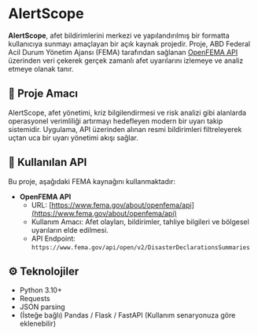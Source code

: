 # AlertScope

**AlertScope**, afet bildirimlerini merkezi ve yapılandırılmış bir formatta kullanıcıya sunmayı amaçlayan bir açık kaynak projedir. Proje, ABD Federal Acil Durum Yönetim Ajansı (FEMA) tarafından sağlanan [OpenFEMA API](https://www.fema.gov/about/openfema/api) üzerinden veri çekerek gerçek zamanlı afet uyarılarını izlemeye ve analiz etmeye olanak tanır.

## 🚨 Proje Amacı

AlertScope, afet yönetimi, kriz bilgilendirmesi ve risk analizi gibi alanlarda operasyonel verimliliği artırmayı hedefleyen modern bir uyarı takip sistemidir. Uygulama, API üzerinden alınan resmi bildirimleri filtreleyerek uçtan uca bir uyarı yönetimi akışı sağlar.

## 🔗 Kullanılan API

Bu proje, aşağıdaki FEMA kaynağını kullanmaktadır:

- **OpenFEMA API**
  - URL: [https://www.fema.gov/about/openfema/api](https://www.fema.gov/about/openfema/api)
  - Kullanım Amacı: Afet olayları, bildirimler, tahliye bilgileri ve bölgesel uyarıların elde edilmesi.
  - API Endpoint: `https://www.fema.gov/api/open/v2/DisasterDeclarationsSummaries`

## ⚙️ Teknolojiler

- Python 3.10+
- Requests
- JSON parsing
- (İsteğe bağlı) Pandas / Flask / FastAPI (Kullanım senaryonuza göre eklenebilir)

